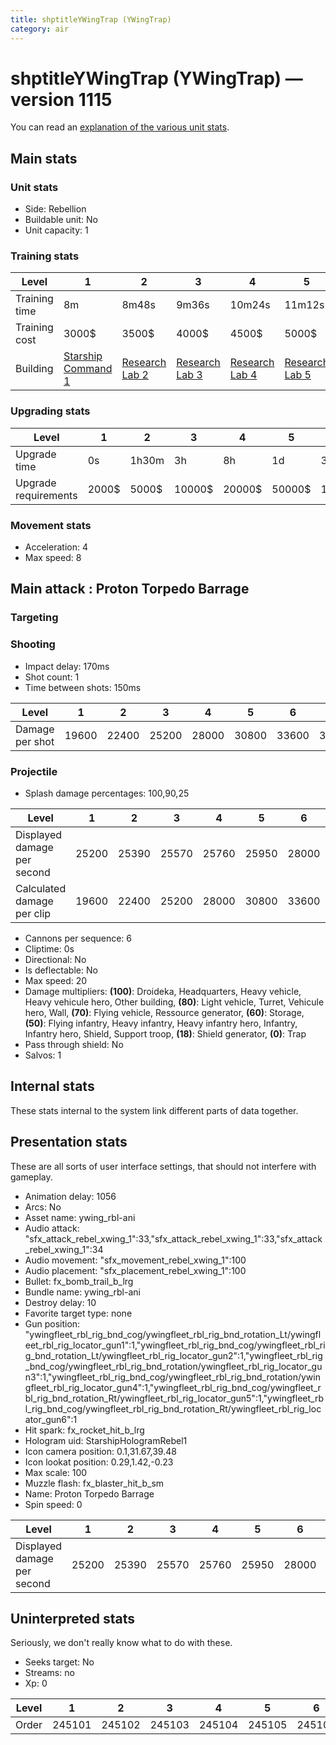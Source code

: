 ```yaml
---
title: shptitleYWingTrap (YWingTrap)
category: air
---
```


# shptitleYWingTrap (YWingTrap) — version 1115

You can read an [explanation  of the various unit stats](unitexplained.md).

## Main stats

### Unit stats

  * Side: Rebellion
  * Buildable unit: No
  * Unit capacity: 1

### Training stats

|Level        |1                                           |2                                     |3                                     |4                                     |5                                     |6                                     |7                                     |8                                     |9                                     |10                                     |
|-------------|--------------------------------------------|--------------------------------------|--------------------------------------|--------------------------------------|--------------------------------------|--------------------------------------|--------------------------------------|--------------------------------------|--------------------------------------|---------------------------------------|
|Training time|8m                                          |8m48s                                 |9m36s                                 |10m24s                                |11m12s                                |12m                                   |12m48s                                |13m36s                                |14m24s                                |15m                                    |
|Training cost|3000$                                       |3500$                                 |4000$                                 |4500$                                 |5000$                                 |5500$                                 |6000$                                 |6500$                                 |7000$                                 |7500$                                  |
|Building     |[Starship Command 1](rebelFleetCommand.html)|[Research Lab 2](rebelOffenseLab.html)|[Research Lab 3](rebelOffenseLab.html)|[Research Lab 4](rebelOffenseLab.html)|[Research Lab 5](rebelOffenseLab.html)|[Research Lab 6](rebelOffenseLab.html)|[Research Lab 7](rebelOffenseLab.html)|[Research Lab 8](rebelOffenseLab.html)|[Research Lab 9](rebelOffenseLab.html)|[Research Lab 10](rebelOffenseLab.html)|


### Upgrading stats

|Level               |1    |2    |3     |4     |5     |6      |7      |8      |9       |10      |
|--------------------|-----|-----|------|------|------|-------|-------|-------|--------|--------|
|Upgrade time        |0s   |1h30m|3h    |8h    |1d    |3d     |5d     |1w     |1w3d    |2w      |
|Upgrade requirements|2000$|5000$|10000$|20000$|50000$|135000$|225000$|450000$|1500000$|2500000$|


### Movement stats

  * Acceleration: 4
  * Max speed: 8

## Main attack : Proton Torpedo Barrage

### Targeting


### Shooting

  * Impact delay: 170ms
  * Shot count: 1
  * Time between shots: 150ms

|Level          |1    |2    |3    |4    |5    |6    |7    |8    |9    |10   |
|---------------|-----|-----|-----|-----|-----|-----|-----|-----|-----|-----|
|Damage per shot|19600|22400|25200|28000|30800|33600|36400|42000|48600|59292|


### Projectile

  * Splash damage percentages: 100,90,25

|Level                      |1    |2    |3    |4    |5    |6    |7    |8    |9    |10   |
|---------------------------|-----|-----|-----|-----|-----|-----|-----|-----|-----|-----|
|Displayed damage per second|25200|25390|25570|25760|25950|28000|30800|33600|36400|42000|
|Calculated damage per clip |19600|22400|25200|28000|30800|33600|36400|42000|48600|59292|


  * Cannons per sequence: 6
  * Cliptime: 0s
  * Directional: No
  * Is deflectable: No
  * Max speed: 20
  * Damage multipliers: **(100)**: Droideka, Headquarters, Heavy vehicle, Heavy vehicule hero, Other building, **(80)**: Light vehicle, Turret, Vehicule hero, Wall, **(70)**: Flying vehicle, Ressource generator, **(60)**: Storage, **(50)**: Flying infantry, Heavy infantry, Heavy infantry hero, Infantry, Infantry hero, Shield, Support troop, **(18)**: Shield generator, **(0)**: Trap
  * Pass through shield: No
  * Salvos: 1

## Internal stats

These stats internal to the system link different parts of data together.


## Presentation stats

These are all sorts of user interface settings, that should not interfere with gameplay.

  * Animation delay: 1056
  * Arcs: No
  * Asset name: ywing_rbl-ani
  * Audio attack: "sfx_attack_rebel_xwing_1":33,"sfx_attack_rebel_xwing_1":33,"sfx_attack_rebel_xwing_1":34
  * Audio movement: "sfx_movement_rebel_xwing_1":100
  * Audio placement: "sfx_placement_rebel_xwing_1":100
  * Bullet: fx_bomb_trail_b_lrg
  * Bundle name: ywing_rbl-ani
  * Destroy delay: 10
  * Favorite target type: none
  * Gun position: "ywingfleet_rbl_rig_bnd_cog/ywingfleet_rbl_rig_bnd_rotation_Lt/ywingfleet_rbl_rig_locator_gun1":1,"ywingfleet_rbl_rig_bnd_cog/ywingfleet_rbl_rig_bnd_rotation_Lt/ywingfleet_rbl_rig_locator_gun2":1,"ywingfleet_rbl_rig_bnd_cog/ywingfleet_rbl_rig_bnd_rotation/ywingfleet_rbl_rig_locator_gun3":1,"ywingfleet_rbl_rig_bnd_cog/ywingfleet_rbl_rig_bnd_rotation/ywingfleet_rbl_rig_locator_gun4":1,"ywingfleet_rbl_rig_bnd_cog/ywingfleet_rbl_rig_bnd_rotation_Rt/ywingfleet_rbl_rig_locator_gun5":1,"ywingfleet_rbl_rig_bnd_cog/ywingfleet_rbl_rig_bnd_rotation_Rt/ywingfleet_rbl_rig_locator_gun6":1
  * Hit spark: fx_rocket_hit_b_lrg
  * Hologram uid: StarshipHologramRebel1
  * Icon camera position: 0.1,31.67,39.48
  * Icon lookat position: 0.29,1.42,-0.23
  * Max scale: 100
  * Muzzle flash: fx_blaster_hit_b_sm
  * Name: Proton Torpedo Barrage
  * Spin speed: 0

|Level                      |1    |2    |3    |4    |5    |6    |7    |8    |9    |10   |
|---------------------------|-----|-----|-----|-----|-----|-----|-----|-----|-----|-----|
|Displayed damage per second|25200|25390|25570|25760|25950|28000|30800|33600|36400|42000|


## Uninterpreted stats

Seriously, we don't really know what to do with these.

  * Seeks target: No
  * Streams: no
  * Xp: 0

|Level|1     |2     |3     |4     |5     |6     |7     |8     |9     |10    |
|-----|------|------|------|------|------|------|------|------|------|------|
|Order|245101|245102|245103|245104|245105|245106|245107|245108|245109|245110|


